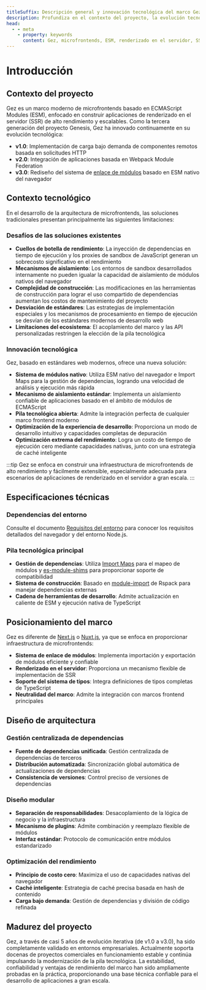 ```yaml
---
titleSuffix: Descripción general y innovación tecnológica del marco Gez
description: Profundiza en el contexto del proyecto, la evolución tecnológica y las ventajas clave del marco de microfrontends Gez, y explora soluciones modernas de renderizado en el servidor basadas en ESM.
head:
  - - meta
    - property: keywords
      content: Gez, microfrontends, ESM, renderizado en el servidor, SSR, innovación tecnológica, federación de módulos
---
```


# Introducción

## Contexto del proyecto
Gez es un marco moderno de microfrontends basado en ECMAScript Modules (ESM), enfocado en construir aplicaciones de renderizado en el servidor (SSR) de alto rendimiento y escalables. Como la tercera generación del proyecto Genesis, Gez ha innovado continuamente en su evolución tecnológica:

- **v1.0**: Implementación de carga bajo demanda de componentes remotos basada en solicitudes HTTP
- **v2.0**: Integración de aplicaciones basada en Webpack Module Federation
- **v3.0**: Rediseño del sistema de [enlace de módulos](/guide/essentials/module-link) basado en ESM nativo del navegador

## Contexto tecnológico
En el desarrollo de la arquitectura de microfrontends, las soluciones tradicionales presentan principalmente las siguientes limitaciones:

### Desafíos de las soluciones existentes
- **Cuellos de botella de rendimiento**: La inyección de dependencias en tiempo de ejecución y los proxies de sandbox de JavaScript generan un sobrecosto significativo en el rendimiento
- **Mecanismos de aislamiento**: Los entornos de sandbox desarrollados internamente no pueden igualar la capacidad de aislamiento de módulos nativos del navegador
- **Complejidad de construcción**: Las modificaciones en las herramientas de construcción para lograr el uso compartido de dependencias aumentan los costos de mantenimiento del proyecto
- **Desviación de estándares**: Las estrategias de implementación especiales y los mecanismos de procesamiento en tiempo de ejecución se desvían de los estándares modernos de desarrollo web
- **Limitaciones del ecosistema**: El acoplamiento del marco y las API personalizadas restringen la elección de la pila tecnológica

### Innovación tecnológica
Gez, basado en estándares web modernos, ofrece una nueva solución:

- **Sistema de módulos nativo**: Utiliza ESM nativo del navegador e Import Maps para la gestión de dependencias, logrando una velocidad de análisis y ejecución más rápida
- **Mecanismo de aislamiento estándar**: Implementa un aislamiento confiable de aplicaciones basado en el ámbito de módulos de ECMAScript
- **Pila tecnológica abierta**: Admite la integración perfecta de cualquier marco frontend moderno
- **Optimización de la experiencia de desarrollo**: Proporciona un modo de desarrollo intuitivo y capacidades completas de depuración
- **Optimización extrema del rendimiento**: Logra un costo de tiempo de ejecución cero mediante capacidades nativas, junto con una estrategia de caché inteligente

:::tip
Gez se enfoca en construir una infraestructura de microfrontends de alto rendimiento y fácilmente extensible, especialmente adecuada para escenarios de aplicaciones de renderizado en el servidor a gran escala.
:::

## Especificaciones técnicas

### Dependencias del entorno
Consulte el documento [Requisitos del entorno](/guide/start/environment) para conocer los requisitos detallados del navegador y del entorno Node.js.

### Pila tecnológica principal
- **Gestión de dependencias**: Utiliza [Import Maps](https://caniuse.com/?search=import%20map) para el mapeo de módulos y [es-module-shims](https://github.com/guybedford/es-module-shims) para proporcionar soporte de compatibilidad
- **Sistema de construcción**: Basado en [module-import](https://rspack.dev/config/externals#externalstypemodule-import) de Rspack para manejar dependencias externas
- **Cadena de herramientas de desarrollo**: Admite actualización en caliente de ESM y ejecución nativa de TypeScript

## Posicionamiento del marco
Gez es diferente de [Next.js](https://nextjs.org) o [Nuxt.js](https://nuxt.com/), ya que se enfoca en proporcionar infraestructura de microfrontends:

- **Sistema de enlace de módulos**: Implementa importación y exportación de módulos eficiente y confiable
- **Renderizado en el servidor**: Proporciona un mecanismo flexible de implementación de SSR
- **Soporte del sistema de tipos**: Integra definiciones de tipos completas de TypeScript
- **Neutralidad del marco**: Admite la integración con marcos frontend principales

## Diseño de arquitectura

### Gestión centralizada de dependencias
- **Fuente de dependencias unificada**: Gestión centralizada de dependencias de terceros
- **Distribución automatizada**: Sincronización global automática de actualizaciones de dependencias
- **Consistencia de versiones**: Control preciso de versiones de dependencias

### Diseño modular
- **Separación de responsabilidades**: Desacoplamiento de la lógica de negocio y la infraestructura
- **Mecanismo de plugins**: Admite combinación y reemplazo flexible de módulos
- **Interfaz estándar**: Protocolo de comunicación entre módulos estandarizado

### Optimización del rendimiento
- **Principio de costo cero**: Maximiza el uso de capacidades nativas del navegador
- **Caché inteligente**: Estrategia de caché precisa basada en hash de contenido
- **Carga bajo demanda**: Gestión de dependencias y división de código refinada

## Madurez del proyecto
Gez, a través de casi 5 años de evolución iterativa (de v1.0 a v3.0), ha sido completamente validado en entornos empresariales. Actualmente soporta docenas de proyectos comerciales en funcionamiento estable y continúa impulsando la modernización de la pila tecnológica. La estabilidad, confiabilidad y ventajas de rendimiento del marco han sido ampliamente probadas en la práctica, proporcionando una base técnica confiable para el desarrollo de aplicaciones a gran escala.